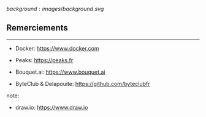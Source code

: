 $background:images/background.svg$
## Remerciements
---

* Docker: https://www.docker.com

* Peaks: https://peaks.fr

* Bouquet.ai: https://www.bouquet.ai

* ByteClub & Delapouite: https://github.com/byteclubfr


note:
* draw.io: https://www.draw.io
